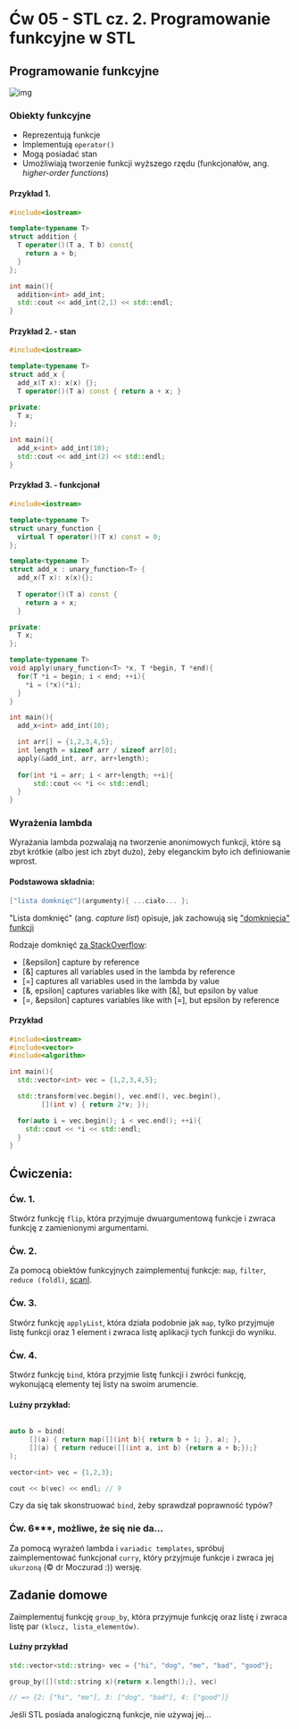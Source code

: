 


# Ćw 05 - STL cz. 2. Programowanie funkcyjne w STL

## Programowanie funkcyjne

![img](https://cdn-images-1.medium.com/max/1600/1*5SCTCk_-SqsphpBMbnrPgg.jpeg)

### Obiekty funkcyjne

* Reprezentują funkcje
* Implementują `operator()`
* Mogą posiadać stan
* Umożliwiają tworzenie funkcji wyższego rzędu (funkcjonałów, ang. *higher-order functions*)

#### Przykład 1.

```C++
#include<iostream>

template<typename T>
struct addition {
  T operator()(T a, T b) const{
    return a + b;
  }
};

int main(){
  addition<int> add_int;
  std::cout << add_int(2,1) << std::endl;
}
```
#### Przykład 2. - stan

```C++
#include<iostream>

template<typename T>
struct add_x {
  add_x(T x): x(x) {};  
  T operator()(T a) const { return a + x; }

private:
  T x;
};

int main(){
  add_x<int> add_int(10);
  std::cout << add_int(2) << std::endl;
}
```

#### Przykład 3. - funkcjonał

```C++
#include<iostream>

template<typename T>
struct unary_function {
  virtual T operator()(T x) const = 0;
};

template<typename T>
struct add_x : unary_function<T> {
  add_x(T x): x(x){};
  
  T operator()(T a) const {
    return a + x;
  }

private:
  T x;
};

template<typename T>
void apply(unary_function<T> *x, T *begin, T *end){
  for(T *i = begin; i < end; ++i){
    *i = (*x)(*i);
  }
}

int main(){
  add_x<int> add_int(10);

  int arr[] = {1,2,3,4,5}; 
  int length = sizeof arr / sizeof arr[0];
  apply(&add_int, arr, arr+length);
  
  for(int *i = arr; i < arr+length; ++i){
      std::cout << *i << std::endl;
  }
}
```

### Wyrażenia lambda

Wyrażania lambda pozwalają na tworzenie anonimowych funkcji, które są zbyt krótkie (albo jest ich zbyt dużo), żeby eleganckim było ich definiowanie wprost.

#### Podstawowa składnia:

```C++
["lista domknięć"](argumenty){ ...ciało... };
```

"Lista domknięć" (ang. *capture list*) opisuje, jak zachowują się ["domknięcia" funkcji](https://en.wikipedia.org/wiki/Closure_(computer_programming))

Rodzaje domknięć [za StackOverflow](https://stackoverflow.com/questions/7627098/what-is-a-lambda-expression-in-c11):

* [&epsilon] capture by reference
* [&] captures all variables used in the lambda by reference
* [=] captures all variables used in the lambda by value
* [&, epsilon] captures variables like with [&], but epsilon by value
* [=, &epsilon] captures variables like with [=], but epsilon by reference

#### Przykład

```C++
#include<iostream>
#include<vector>
#include<algorithm>

int main(){
  std::vector<int> vec = {1,2,3,4,5};

  std::transform(vec.begin(), vec.end(), vec.begin(),
		[](int v) { return 2*v; });

  for(auto i = vec.begin(); i < vec.end(); ++i){
    std::cout << *i << std::endl;
  }
}
```


## Ćwiczenia:

### Ćw. 1.

Stwórz funkcję `flip`, która przyjmuje dwuargumentową funkcje i zwraca funkcję z zamienionymi argumentami.

### Ćw. 2.

Za pomocą obiektów funkcyjnych zaimplementuj funkcje: `map`, `filter`, `reduce (foldl)`, [scanl](http://hackage.haskell.org/package/base-4.12.0.0/docs/Prelude.html#v:scanl).

### Ćw. 3.

Stwórz funkcję `applyList`, która działa podobnie jak `map`, tylko przyjmuje listę funkcji oraz 1 element i zwraca listę aplikacji tych funkcji do wyniku.

### Ćw. 4.

Stwórz funkcję `bind`, która przyjmie listę funkcji i zwróci funkcję, wykonującą elementy tej listy na swoim arumencie.

#### Luźny przykład:

```C++

auto b = bind(
     [](a) { return map([](int b){ return b + 1; }, a); },
     [](a) { return reduce([](int a, int b) {return a + b;});}
);

vector<int> vec = {1,2,3};

cout << b(vec) << endl; // 9
```

Czy da się tak skonstruować `bind`, żeby sprawdzał poprawność typów?

### Ćw. 6***, możliwe, że się nie da...

Za pomocą wyrażeń lambda i `variadic templates`, spróbuj zaimplementować funkcjonał `curry`, który przyjmuje funkcje i zwraca jej `ukurzoną` (© dr Moczurad :)) wersję.

## Zadanie domowe

Zaimplementuj funkcję `group_by`, która przyjmuje funkcję oraz listę i zwraca listę par `(klucz, lista_elementów)`.

#### Luźny przykład

```C++
std::vector<std::string> vec = {"hi", "dog", "me", "bad", "good"};

group_by([](std::string x){return x.length();}, vec)

// => {2: ["hi", "me"], 3: ["dog", "bad"], 4: ["good"]}

```

Jeśli STL posiada analogiczną funkcje, nie używaj jej...
